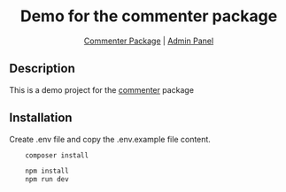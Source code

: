 
<div align="center"> 

# Demo for the commenter package

[Commenter Package](https://github.com/Lakshan-Madushanka/laravel-comments) |
[Admin Panel](https://github.com/Lakshan-Madushanka/laravel-comments-admin-panel)

</div>

## Description

This is a demo project for the [commenter](https://github.com/Lakshan-Madushanka/laravel-comments) package
## Installation

Create .env file and copy the .env.example file content.

```bash
    composer install
```

```bash
    npm install
    npm run dev
```

